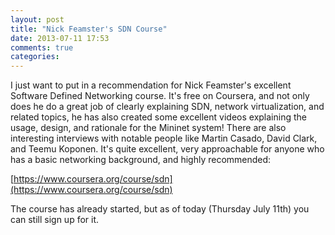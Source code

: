 ```yaml
---
layout: post
title: "Nick Feamster's SDN Course"
date: 2013-07-11 17:53
comments: true
categories: 
---
```

I just want to put in a recommendation for Nick Feamster's excellent Software Defined Networking course. It's free on Coursera, and not only does he do a great job of clearly explaining SDN, network virtualization, and related topics, he has also created some excellent videos explaining the usage, design, and rationale for the Mininet system! There are also interesting interviews with notable people like Martin Casado, David Clark, and Teemu Koponen. It's quite excellent, very approachable for anyone who has a basic networking background, and highly recommended:

[https://www.coursera.org/course/sdn](https://www.coursera.org/course/sdn)

The course has already started, but as of today (Thursday July 11th) you can still sign up for it.


